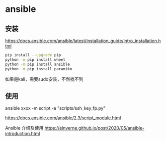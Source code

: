 # ansible

## 安装
https://docs.ansible.com/ansible/latest/installation_guide/intro_installation.html

```bash
pip install --upgrade pip
python -m pip install wheel
python -m pip install ansible
python -m pip install paramiko
```

如果是kali，需要sudo安装，不然找不到

## 使用

ansible xxxx -m script -a "scripts/ssh_key_fp.py"

https://docs.ansible.com/ansible/2.3/script_module.html

Ansible 介绍及使用
https://einverne.github.io/post/2020/05/ansible-introduction.html